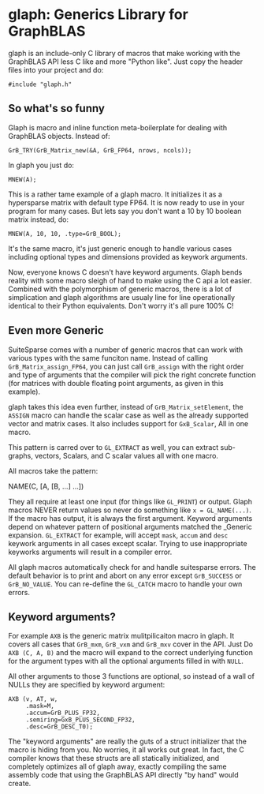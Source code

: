 # glaph: Generics Library for GraphBLAS

glaph is an include-only C library of macros that make working with
the GraphBLAS API less C like and more "Python like".  Just copy the
header files into your project and do:

    #include "glaph.h"

## So what's so funny

Glaph is macro and inline function meta-boilerplate for dealing with
GraphBLAS objects.  Instead of:

    GrB_TRY(GrB_Matrix_new(&A, GrB_FP64, nrows, ncols));
    
In glaph you just do:

    MNEW(A);
    
This is a rather tame example of a glaph macro.  It initializes it as
a hypersparse matrix with default type FP64.  It is now ready to use
in your program for many cases.  But lets say you don't want a 10 by
10 boolean matrix instead, do:

    MNEW(A, 10, 10, .type=GrB_BOOL);
    
It's the same macro, it's just generic enough to handle various cases
including optional types and dimensions provided as keywork arguments.

Now, everyone knows C doesn't have keyword arguments.  Glaph bends
reality with some macro sleigh of hand to make using the C api a lot
easier.  Combined with the polymorphism of generic macros, there is a
lot of simplication and glaph algorithms are usualy line for line
operationally identical to their Python equivalents.  Don't worry it's
all pure 100% C!

## Even more Generic

SuiteSparse comes with a number of generic macros that can work with
various types with the same funciton name.  Instead of calling
`GrB_Matrix_assign_FP64`, you can just call `GrB_assign` with the
right order and type of arguments that the compiler will pick the
right concrete function (for matrices with double floating point
arguments, as given in this example).

glaph takes this idea even further, instead of
`GrB_Matrix_setElement`, the `ASSIGN` macro can handle the scalar case
as well as the already supported vector and matrix cases.  It also
includes support for `GxB_Scalar`, All in one macro.

This pattern is carred over to `GL_EXTRACT` as well, you can extract
sub-graphs, vectors, Scalars, and C scalar values all with one macro.

All macros take the pattern:

   NAME(C, [A, [B, ...] ...])
   
They all require at least one input (for things like `GL_PRINT`) or
output.  Glaph macros NEVER return values so never do something like
`x = GL_NAME(...)`.  If the macro has output, it is always the first
argument.  Keyword arguments depend on whatever pattern of positional
arguments matched the _Generic expansion.  `GL_EXTRACT` for example,
will accept `mask`, `accum` and `desc` keywork arguments in all cases
except scalar.  Trying to use inappropriate keyworks arguments will
result in a compiler error.

All glaph macros automatically check for and handle suitesparse
errors.  The default behavior is to print and abort on any error
except `GrB_SUCCESS` or `GrB_NO_VALUE`.  You can re-define the
`GL_CATCH` macro to handle your own errors.

## Keyword arguments?

For example `AXB` is the generic matrix mulitpilicaiton macro in
glaph.  It covers all cases that `GrB_mxm`, `GrB_vxm` and `GrB_mxv`
cover in the API.  Just Do `AXB (C, A, B)` and the macro will expand
to the correct underlying function for the argument types with all the
optional arguments filled in with `NULL`.

All other arguments to those 3 functions are optional, so instead of a
wall of NULLs they are specified by keyword argument:

    AXB (v, AT, w,
         .mask=M,
         .accum=GrB_PLUS_FP32,
         .semiring=GxB_PLUS_SECOND_FP32,
         .desc=GrB_DESC_T0);

The "keyword arguments" are really the guts of a struct initializer
that the macro is hiding from you.  No worries, it all works out
great.  In fact, the C compiler knows that these structs are all
statically initialized, and completely optimizes all of glaph away,
exactly compiling the same assembly code that using the GraphBLAS API
directly "by hand" would create.

